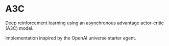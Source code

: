 # A3C
Deep reinforcement learning using an asynchronous advantage actor-critic (A3C) model.

Implementation inspired by the OpenAI universe starter agent.